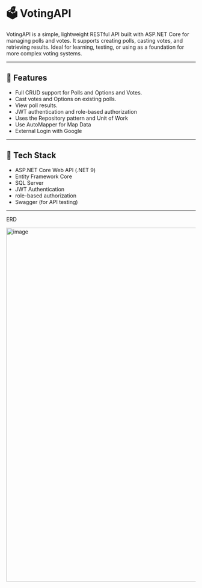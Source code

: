 # 🗳️ VotingAPI

VotingAPI is a simple, lightweight RESTful API built with ASP.NET Core for managing polls and votes. It supports creating polls, casting votes, and retrieving results. Ideal for learning, testing, or using as a foundation for more complex voting systems.

---


## 🎯 Features

- Full CRUD support for Polls and Options and Votes.
- Cast votes and Options on existing polls.
- View poll results.
-  JWT authentication and role-based authorization 
-  Uses the Repository pattern and Unit of Work
-  Use AutoMapper for Map Data
-  External Login with Google

---

## 🧰 Tech Stack

- ASP.NET Core Web API (.NET 9)
- Entity Framework Core
- SQL Server
- JWT Authentication
- role-based authorization
- Swagger (for API testing)


---

ERD

<img width="1769" height="941" alt="image" src="https://github.com/user-attachments/assets/5fb49297-bfee-453b-ab04-0b5198a1694e" />
